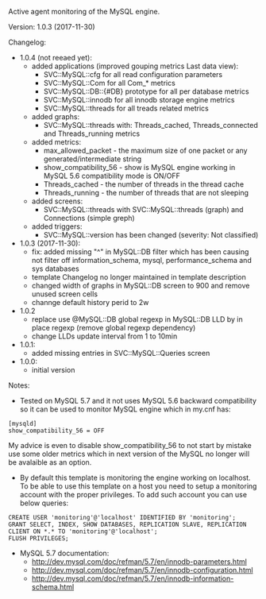 Active agent monitoring of the MySQL engine.

Version: 1.0.3 (2017-11-30)

Changelog:
- 1.0.4 (not reeaed yet):
  - added applications (improved gouping metrics Last data view):
    - SVC::MySQL::cfg for all read configuration parameters
    - SVC::MySQL::Com for all Com_* metrics
    - SVC::MySQL::DB::{#DB} prototype for all per database metrics 
    - SVC::MySQL::innodb for all innodb storage engine metrics
    - SVC::MySQL::threads for all treads related metrics
  - added graphs:
    - SVC::MySQL::threads with: Threads_cached, Threads_connected and Threads_running metrics
  - added metrics:
    - max_allowed_packet - the maximum size of one packet or any generated/intermediate string
    - show_compatibility_56 - show is MySQL engine working in MySQL 5.6 compatibility mode is ON/OFF
    - Threads_cached - the number of threads in the thread cache
    - Threads_running - the number of threads that are not sleeping
  - added screens:
    - SVC::MySQL::threads with SVC::MySQL::threads (graph) and Connections (simple greph)
  - added triggers:
    - SVC::MySQL::version has been changed (severity: Not classified)
- 1.0.3 (2017-11-30):
  - fix: added missing "^" in MySQL::DB filter which has been causing not filter off information_schema, mysql, performance_schema and sys databases
  - template Changelog no longer maintained in template description
  - changed width of graphs in MySQL::DB screen to 900 and remove unused screen cells
  - channge default history perid to 2w
- 1.0.2
  - replace use @MySQL::DB global regexp in MySQL::DB LLD by in place regexp (remove global regexp dependency)
  - change LLDs update interval from 1 to 10min
- 1.0.1:
  - added missing entries in SVC::MySQL::Queries screen
- 1.0.0:
  - initial version

Notes:
- Tested on MySQL 5.7 and it not uses MySQL 5.6 backward compatibility so it can be used to monitor MySQL engine which in my.cnf has:
```
[mysqld]
show_compatibility_56 = OFF 
```
My advice is even to disable show_compatibility_56 to not start by mistake use some older metrics which in next version of the MySQL no longer will be avalaible as an option.

- By default this template is monitoring the engine working on localhost.
To be able to use this template on a host you need to setup a monitoring account with the proper privileges.
To add such account you can use below queries:
```
CREATE USER 'monitoring'@'localhost' IDENTIFIED BY 'monitoring';
GRANT SELECT, INDEX, SHOW DATABASES, REPLICATION SLAVE, REPLICATION CLIENT ON *.* TO 'monitoring'@'localhost';
FLUSH PRIVILEGES;
```
- MySQL 5.7 documentation:
  - http://dev.mysql.com/doc/refman/5.7/en/innodb-parameters.html
  - http://dev.mysql.com/doc/refman/5.7/en/innodb-configuration.html
  - http://dev.mysql.com/doc/refman/5.7/en/innodb-information-schema.html
